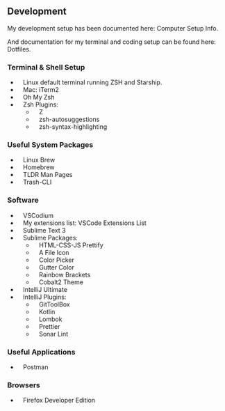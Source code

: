 <script>
    import ExternalLink from '$lib/components/ExternalLink.svelte';
</script>

## Development

My development setup has been documented here: <ExternalLink ariaLabel="Bradley Shellnut Computer Setup" href="https://github.com/BradNut/computer-setup-info/blob/master/linux/Environment-Setup.md" showIcon>Computer Setup Info</ExternalLink>.

And documentation for my terminal and coding setup can be found here: <ExternalLink ariaLabel="Bradley Shellnut Dotfiles" href="https://github.com/BradNut/dotfiles" showIcon>Dotfiles</ExternalLink>.

### Terminal & Shell Setup

<ul>
  <li>
    Linux default terminal running ZSH and <ExternalLink ariaLabel="Starship Prompt" href="https://starship.rs" showIcon>Starship</ExternalLink>.
  </li>
  <li>
    Mac: <ExternalLink ariaLabel="iTerm 2 Terminal" href="https://iterm2.com/" showIcon>iTerm2</ExternalLink>
  </li>
  <li>
    <ExternalLink ariaLable="Oh My Zsh" href="https://github.com/robbyrussell/oh-my-zsh" showIcon>Oh My Zsh</ExternalLink>
  </li>
  <li>
    Zsh Plugins:
    <ul>
      <li>
        <ExternalLink ariaLael="Z plugin" href="https://github.com/agkozak/zsh-z" showIcon>Z</ExternalLink>
      </li>
      <li>
        <ExternalLink ariaLabel="Autosuggestion plugin" href="https://github.com/zsh-users/zsh-autosuggestions" showIcon>zsh-autosuggestions</ExternalLink>
      </li>
      <li>
        <ExternalLink ariaLabel="Syntax highlighting plugin" href="https://github.com/zsh-users/zsh-syntax-highlighting" showIcon>zsh-syntax-highlighting</ExternalLink>
      </li>
    </ul>
  </li>
</ul>

### Useful System Packages

- <ExternalLink ariaLabel="Linux Brew Link" href="https://docs.brew.sh/Homebrew-on-Linux" showIcon>Linux Brew</ExternalLink>
- <ExternalLink ariaLabel="Homebrew Link" href="https://brew.sh/" showIcon>Homebrew</ExternalLink>
- <ExternalLink ariaLabel="TLDR Man Pages" href="https://tldr.sh/" showIcon>TLDR Man Pages</ExternalLink>
- <ExternalLink ariaLabel="Trash-CLI" href="https://www.npmjs.com/package/trash-cli" showIcon>Trash-CLI</ExternalLink>

### Software

<ul>
  <li>
    <ExternalLink ariaLabel="VS Codium Website" href="https://vscodium.com/" showIcon>VSCodium</ExternalLink>
  </li>
  <li>
    My extensions list: <ExternalLink ariaLabel="VS Code Extensions" href="https://github.com/BradNut/dotfiles/blob/master/vs-code-extensions-i-use.md" showIcon>VSCode Extensions List</ExternalLink>
  </li>
  <li>
    <ExternalLink ariaLabel="Sublime Text 3 Website" href="https://www.sublimetext.com/3" showIcon>Sublime Text 3</ExternalLink>
  </li>
  <li>
    Sublime Packages:
    <ul>
      <li>
        <ExternalLink ariaLabel="Prettify Package" href="https://packagecontrol.io/packages/HTML-CSS-JS%20Prettify" showIcon>HTML-CSS-JS Prettify</ExternalLink>
      </li>
      <li>
        <ExternalLink ariaLabel="A File Icon" href="https://packagecontrol.io/packages/A%20File%20Icon" showIcon>A File Icon</ExternalLink>
      </li>
      <li>
        <ExternalLink ariaLabel="Color Picker Package" href="https://packagecontrol.io/packages/ColorPicker" showIcon>Color Picker</ExternalLink>
      </li>
      <li>
        <ExternalLink ariaLabel="Git Gutter Color Package" href="https://packagecontrol.io/packages/Gutter%20Color" showIcon>Gutter Color</ExternalLink>
      </li>
      <li>
        <ExternalLink ariaLabel="Rainbow Brackets Package" href="https://github.com/absop/RainbowBrackets" showIcon>Rainbow Brackets</ExternalLink>
      </li>
      <li>
        <ExternalLink ariaLabel="Cobalt2 Theme" href="https://packagecontrol.io/packages/Theme%20-%20Cobalt2" showIcon>Cobalt2 Theme</ExternalLink>
      </li>
    </ul>
  <li>
    <ExternalLink ariaLabel="IntelliJ IDEA" href="https://jetbrains.com/idea/" showIcon>IntelliJ Ultimate</ExternalLink>
  </li>
  <li>
    IntelliJ Plugins:
    <ul>
      <li>
        <ExternalLink ariaLabel="Git Helper Plugin" href="https://plugins.jetbrains.com/plugin/7499-gittoolbox" showIcon>GitToolBox</ExternalLink>
      </li>
      <li>
        <ExternalLink ariaLabel="Kotlin Helper Plugin" href="https://plugins.jetbrains.com/plugin/6954-kotlin" showIcon>Kotlin</ExternalLink>
      </li>
      <li>
        <ExternalLink ariaLabel="Lombok Plugin" href="https://plugins.jetbrains.com/plugin/6317-lombok" showIcon>Lombok</ExternalLink>
      </li>
      <li>
        <ExternalLink ariaLabel="Prettier Formatter" href="https://plugins.jetbrains.com/plugin/10456-prettier" showIcon>Prettier</ExternalLink>
      </li>
      <li>
        <ExternalLink ariaLabel="Java Linter" href="https://plugins.jetbrains.com/plugin/7973-sonarlint" showIcon>Sonar Lint</ExternalLink>
      </li>
    </ul>
  </li>
</ul>

### Useful Applications

- <ExternalLink ariaLabel="Postman Website" href="https://postman.com/" showIcon>Postman</ExternalLink>

### Browsers

- <ExternalLink ariaLabel="Firefox Best Edition" href="https://www.mozilla.org/en-US/firefox/developer/" showIcon>Firefox Developer Edition</ExternalLink>

<style lang="postcss">
  li {
    padding-left: 0.8rem;
  }
</style>
